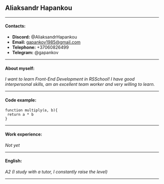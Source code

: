 ## Aliaksandr Hapankou
---
#### Contacts:
 * __Discord:__ @AliaksandrHapankou
 * __Email:__ gapankov1985@gmail.com
 * __Telephone:__ +37060826499
 * __Telegram:__ @gapankov
---
#### About myself:
_I want to learn Front-End Development in RSSchool!
I have good interpersonal skills, am an excellent team worker and very willing to learn._
___
#### Code example:
```
function multiply(a, b){
 return a * b
}
```
___
#### Work experience:
_Not yet_
***
#### English:
_A2 (I study with a tutor, I constantly raise the level)_
***